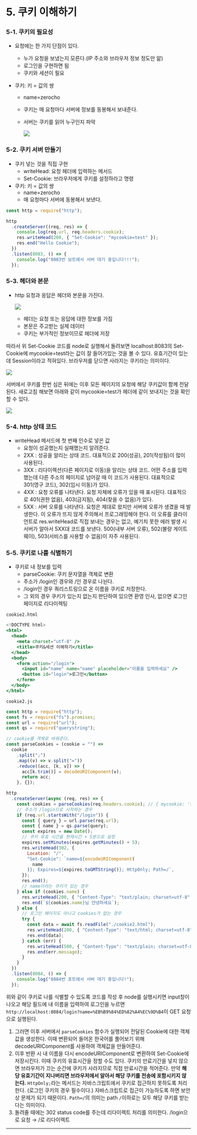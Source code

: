 ﻿# 5. 쿠키 이해하기

### 5-1. 쿠키의 필요성

- 요청에는 한 가지 단점이 있다.
  - 누가 요청을 보냈는지 모른다.(IP 주소와 브라우저 정보 정도만 앎)
  - 로그인을 구현하면 됨
  - 쿠키와 세션이 필요
- 쿠키: 키 = 값의 쌍

  - name=zerocho
  - 쿠키는 매 요청마다 서버에 정보를 동봉해서 보내준다.
  - 서버는 쿠키를 읽어 누구인지 파악

    ![](../img/210319-1.png)

### 5-2. 쿠키 서버 만들기

- 쿠키 넣는 것을 직접 구현
  - writeHead: 요청 헤더에 입력하는 메서드
  - Set-Cookie: 브라우저에게 쿠키를 설정하라고 명령
- 쿠키: 키 = 값의 쌍
  - name=zerocho
  - 매 요청마다 서버에 동봉해서 보낸다.

```jsx
const http = require("http");

http
  .createServer((req, res) => {
    console.log(req.url, req.headers.cookie);
    res.writeHead(200, { "Set-Cookie": "mycookie=test" });
    res.end("Hello Cookie");
  })
  .listen(8083, () => {
    console.log("8083번 보트에서 서버 대기 중입니다!!!");
  });
```

### 5-3. 헤더와 본문

- http 요청과 응답은 헤더와 본문을 가진다.

  ![](../img/210319-2.png)

  - 헤더는 요청 또는 응답에 대한 정보를 가짐
  - 본문은 주고받는 실제 데이터
  - 쿠키는 부가적인 정보이므로 헤더에 저장

따라서 위 Set-Cookie 코드를 node로 실행해서 돌려보면 localhost:8083의 Set-Cookie에 mycookie=test라는 값이 잘 들어가있는 것을 볼 수 있다. 유효기간이 있는데 Session이라고 적혀있다. 브라우저를 닫으면 사라지는 쿠키라는 의미이다.

![](../img/210319-3.png)

서버에서 쿠키를 한번 심은 뒤에는 이후 모든 페이지의 요청에 해당 쿠키값이 함께 전달된다. 새로고침 해보면 아래와 같이 mycookie=test가 헤더에 같이 보내지는 것을 확인할 수 있다.

![](../img/210319-4.png)

### 5-4. http 상태 코드

- writeHead 메서드에 첫 번째 인수로 넣은 값
  - 요청이 성공했는지 실패했는지 알려준다.
  - 2XX : 성공을 알리는 상태 코드. 대표적으로 200(성공), 201(작성됨)이 많이 사용된다.
  - 3XX : 리다이렉션(다른 페이지로 이동)을 알리는 상태 코드. 어떤 주소를 입력했는데 다른 주소의 페이지로 넘어갈 때 이 코드가 사용된다. 대표적으로 301(영구 코드), 302(임시 이동)가 있다.
  - 4XX : 요청 오류를 나타낸다. 요청 자체에 오류가 있을 때 표시된다. 대표적으로 401(권한 없음), 403(금지됨), 404(찾을 수 없음)가 있다.
  - 5XX : 서버 오류를 나타낸다. 요청은 제대로 왔지만 서버에 오류가 생겼을 때 발생한다. 이 오류가 뜨지 않게 주의해서 프로그래밍해야 한다. 이 오류를 클라이언트로 res.writeHead로 직접 보내는 경우는 없고, 예기치 못한 에러 발생 시 서버가 알아서 5XX대 코드를 보낸다. 500(내부 서버 오류), 502(불량 게이트웨이), 503(서비스를 사용할 수 없음)이 자주 사용된다.

### 5-5. 쿠키로 나를 식별하기

- 쿠키로 내 정보를 입력
  - parseCookie: 쿠키 문자열을 객체로 변환
  - 주소가 /login인 경우와 /인 경우로 나뉜다.
  - /login인 경우 쿼리스트링으로 온 이름을 쿠키로 저장한다.
  - 그 외의 경우 쿠키가 있는지 없는지 판단하여 있으면 환영 인사, 없으면 로그인페이지로 리다이렉팅

`cookie2.html`

```jsx
<!DOCTYPE html>
<html>
  <head>
    <meta charset="utf-8" />
    <title>쿠키&세션 이해하기</title>
  </head>
  <body>
    <form action="/login">
      <input id="name" name="name" placeholder="이름을 입력하세요" />
      <button id="login">로그인</button>
    </form>
  </body>
</html>
```

`cookie2.js`

```jsx
const http = require("http");
const fs = require("fs").promises;
const url = require("url");
const qs = require("querystring");

// cookie를 객체로 바꿔준다.
const parseCookies = (cookie = "") =>
  cookie
    .split(";")
    .map((v) => v.split("="))
    .reduce((acc, [k, v]) => {
      acc[k.trim()] = decodeURIComponent(v);
      return acc;
    }, {});

http
  .createServer(async (req, res) => {
    const cookies = parseCookies(req.headers.cookie); // { mycookie: 'test' }
    // 주소가 /login으로 시작하는 경우
    if (req.url.startsWith("/login")) {
      const { query } = url.parse(req.url);
      const { name } = qs.parse(query);
      const expires = new Date();
      // 쿠키 유효 시간을 현재시간 + 5분으로 설정
      expires.setMinutes(expires.getMinutes() + 5);
      res.writeHead(302, {
        Location: "/",
        "Set-Cookie": `name=${encodeURIComponent(
          name
        )}; Expires=${expires.toGMTString()}; HttpOnly; Path=/`,
      });
      res.end();
      // name이라는 쿠키가 있는 경우
    } else if (cookies.name) {
      res.writeHead(200, { "Content-Type": "text/plain; charset=utf-8" });
      res.end(`${cookies.name}님 안녕하세요`);
    } else {
      // 로그인 페이지도 아니고 cookies가 없는 경우
      try {
        const data = await fs.readFile("./cookie2.html");
        res.writeHead(200, { "Content-Type": "text/html; charset=utf-8" });
        res.end(data);
      } catch (err) {
        res.writeHead(500, { "Content-Type": "text/plain; charset=utf-8" });
        res.end(err.message);
      }
    }
  })
  .listen(8084, () => {
    console.log("8084번 포트에서 서버 대기 중입니다!");
  });
```

위와 같이 쿠키로 나를 식별할 수 있도록 코드를 작성 후 node를 실행시키면 input창이 나오고 해당 필드에 내 이름을 입력하여 로그인을 누르면 `http://localhost:8084/login?name=%EB%B9%84%ED%82%A4%EC%9D%B4`이 GET 요청으로 실행된다.

1. 그러면 이후 서버에서 `parseCookies` 함수가 실행되어 전달된 Cookie에 대한 객체값을 생성한다. 이때 변환되어 들어온 한국어를 풀어보기 위해 decodeURIComponent를 사용하여 객체값을 만들어준다.
2. 이후 반환 시 내 이름을 다시 encodeURIComponent로 변환하여 Set-Cookie에 저장시킨다. 이때 쿠키의 유효시간을 정할 수도 있다. 쿠키의 만료기간을 넣지 않으면 브라우저가 끄는 순간에 쿠키가 사라지므로 직접 만료시간을 적어준다. 만약 **해당 유효기간이 지나버리면 브라우저에서 알아서 해당 쿠키를 전송에 포함시키지 않는다.** `HttpOnly;`라는 메서드는 자바스크립트에서 쿠키로 접근하지 못하도록 처리한다. (로그인 쿠키의 경우 필수이다.) 자바스크립트로 접근이 가능하도록 하면 보안상 문제가 되기 때문이다. `Path=/`의 의미는 path `/`이하로는 모두 해당 쿠키를 받는다는 의미이다.
3. 돌려줄 때에는 302 status code를 주는데 리다이렉트 처리를 의미한다. /login으로 요청 → /로 리다이렉트

---
